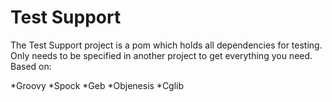 Test Support
=====

The Test Support project is a pom which holds all dependencies for testing.
Only needs to be specified in another project to get everything you need.
Based on:

*Groovy
*Spock
*Geb
*Objenesis
*Cglib